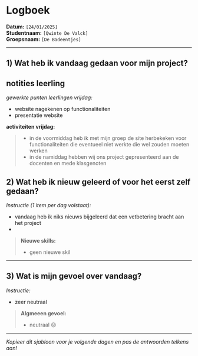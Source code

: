 # Logboek

**Datum:** `[24/01/2025]`  
**Studentnaam:** `[Qwinte De Valck]`  
**Groepsnaam:** `[De Badeentjes]`

---

## 1) Wat heb ik vandaag gedaan voor mijn project?

## notities leerling

*gewerkte punten leerlingen vrijdag:*
- website nagekenen op functionaliteiten
- presentatie website


**activiteiten vrijdag:**
> - in de voormiddag heb ik met mijn groep de site herbekeken voor functionaliteiten die eventueel niet werkte die wel zouden moeten werken
> - in de namiddag hebben wij ons project gepresenteerd aan de docenten en mede klasgenoten


## 2) Wat heb ik nieuw geleerd of voor het eerst zelf gedaan?

*Instructie (1 item per dag volstaat):*  
- vandaag heb ik niks nieuws bijgeleerd dat een vetbetering bracht aan het project
- 

> **Nieuwe skills:**  
> -  geen nieuwe skil

---

## 3) Wat is mijn gevoel over vandaag?

*Instructie:*  
- zeer neutraal


> **Algmeeen gevoel:**  
> - neutraal 😐

---

*Kopieer dit sjabloon voor je volgende dagen en pas de antwoorden telkens aan!*
